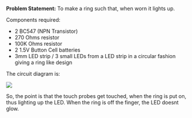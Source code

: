 **Problem Statement:**
To make a ring such that, when worn it lights up.

Components required:

* 2 BC547 (NPN Transistor)
* 270 Ohms resistor
* 100K Ohms resistor
* 2 1.5V Button Cell batteries
* 3mm LED strip / 3 small LEDs from a LED strip in a circular fashion giving a ring like design

The circuit diagram is:

![](http://elonics.in/sites/default/files/inline-images/touch-switch-circuit-using-transistor-schematic.png)

So, the point is that the touch probes get touched, when the ring is put on, thus lighting up the LED. When the ring is off the finger, the LED doesnt glow. 




